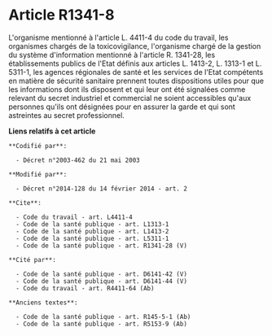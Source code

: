 # Article R1341-8

L'organisme mentionné à l'article L. 4411-4 du code du travail, les organismes chargés de la toxicovigilance, l'organisme
chargé de la gestion du système d'information mentionné à l'article R. 1341-28, les établissements publics de l'Etat définis
aux articles L. 1413-2, L. 1313-1 et L. 5311-1, les agences régionales de santé et les services de l'Etat compétents en
matière de sécurité sanitaire prennent toutes dispositions utiles pour que les informations dont ils disposent et qui leur
ont été signalées comme relevant du secret industriel et commercial ne soient accessibles qu'aux personnes qu'ils ont
désignées pour en assurer la garde et qui sont astreintes au secret professionnel.

**Liens relatifs à cet article**

	**Codifié par**:

	  - Décret n°2003-462 du 21 mai 2003

	**Modifié par**:

	  - Décret n°2014-128 du 14 février 2014 - art. 2

	**Cite**:

	  - Code du travail - art. L4411-4
	  - Code de la santé publique - art. L1313-1
	  - Code de la santé publique - art. L1413-2
	  - Code de la santé publique - art. L5311-1
	  - Code de la santé publique - art. R1341-28 (V)

	**Cité par**:

	  - Code de la santé publique - art. D6141-42 (V)
	  - Code de la santé publique - art. D6141-44 (V)
	  - Code du travail - art. R4411-64 (Ab)

	**Anciens textes**:

	  - Code de la santé publique - art. R145-5-1 (Ab)
	  - Code de la santé publique - art. R5153-9 (Ab)
